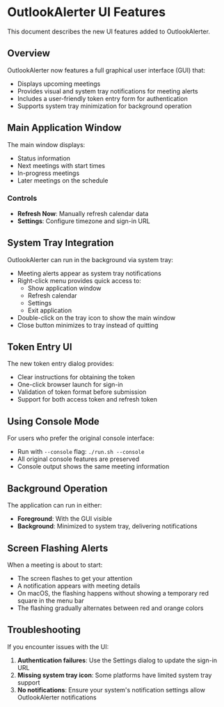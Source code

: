 # OutlookAlerter UI Features

This document describes the new UI features added to OutlookAlerter.

## Overview

OutlookAlerter now features a full graphical user interface (GUI) that:
- Displays upcoming meetings
- Provides visual and system tray notifications for meeting alerts
- Includes a user-friendly token entry form for authentication
- Supports system tray minimization for background operation

## Main Application Window

The main window displays:
- Status information
- Next meetings with start times
- In-progress meetings
- Later meetings on the schedule

### Controls
- **Refresh Now**: Manually refresh calendar data
- **Settings**: Configure timezone and sign-in URL

## System Tray Integration

OutlookAlerter can run in the background via system tray:
- Meeting alerts appear as system tray notifications
- Right-click menu provides quick access to:
  - Show application window
  - Refresh calendar
  - Settings
  - Exit application
- Double-click on the tray icon to show the main window
- Close button minimizes to tray instead of quitting

## Token Entry UI

The new token entry dialog provides:
- Clear instructions for obtaining the token
- One-click browser launch for sign-in
- Validation of token format before submission
- Support for both access token and refresh token

## Using Console Mode

For users who prefer the original console interface:
- Run with `--console` flag: `./run.sh --console`
- All original console features are preserved
- Console output shows the same meeting information

## Background Operation

The application can run in either:
- **Foreground**: With the GUI visible
- **Background**: Minimized to system tray, delivering notifications

## Screen Flashing Alerts

When a meeting is about to start:
- The screen flashes to get your attention
- A notification appears with meeting details
- On macOS, the flashing happens without showing a temporary red square in the menu bar
- The flashing gradually alternates between red and orange colors

## Troubleshooting

If you encounter issues with the UI:
1. **Authentication failures**: Use the Settings dialog to update the sign-in URL
2. **Missing system tray icon**: Some platforms have limited system tray support
3. **No notifications**: Ensure your system's notification settings allow OutlookAlerter notifications
